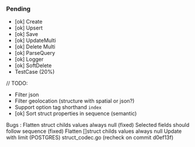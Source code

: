 ### Pending

- [ok] Create
- [ok] Upsert
- [ok] Save
- [ok] UpdateMulti
- [ok] Delete Multi
- [ok] ParseQuery
- [ok] Logger
- [ok] SoftDelete
- TestCase (20%)

// TODO:

- Filter json
- Filter geolocation (structure with spatial or json?)
- Support option tag shorthand `index`
- [ok] Sort struct properties in sequence (semantic)

Bugs :
Flatten struct childs values always null (fixed)
Selected fields should follow sequence (fixed)
Flatten []struct childs values always null
Update with limit (POSTGRES)
struct_codec.go (recheck on commit d0ef13f)
